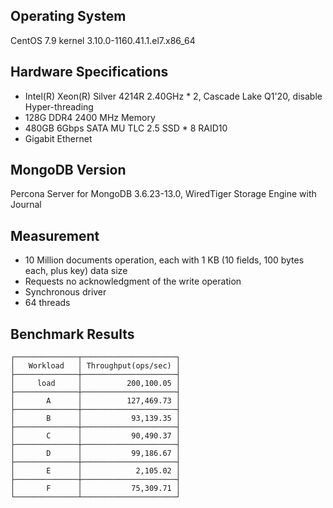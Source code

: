 ## Operating System ##
CentOS 7.9 kernel 3.10.0-1160.41.1.el7.x86_64

## Hardware Specifications ##
- Intel(R) Xeon(R) Silver 4214R 2.40GHz * 2, Cascade Lake Q1'20, disable Hyper-threading 
- 128G DDR4 2400 MHz Memory
- 480GB 6Gbps SATA MU TLC 2.5 SSD * 8 RAID10
- Gigabit Ethernet

## MongoDB Version ##
Percona Server for MongoDB 3.6.23-13.0, WiredTiger Storage Engine with Journal

## Measurement ##
- 10 Million documents operation, each with 1 KB (10 fields, 100 bytes each, plus key) data size
- Requests no acknowledgment of the write operation
- Synchronous driver
- 64 threads

## Benchmark Results ##
    ┌──────────────┬─────────────────────┐
    │   Workload   │ Throughput(ops/sec) │
    ├──────────────┼─────────────────────┤
    │     load     │          200,100.05 │
    ├──────────────┼─────────────────────┤
    │       A      │          127,469.73 │
    ├──────────────┼─────────────────────┤
    │       B      │           93,139.35 │
    ├──────────────┼─────────────────────┤
    │       C      │           90,490.37 │
    ├──────────────┼─────────────────────┤
    │       D      │           99,186.67 │
    ├──────────────┼─────────────────────┤
    │       E      │            2,105.02 │
    ├──────────────┼─────────────────────┤
    │       F      │           75,309.71 │
    └──────────────┴─────────────────────┘
